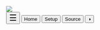 <!DOCTYPE html>
<html>
 <head>
   <meta name="viewport" content="width=device-width, initial-scale=1">
   <title>Bahan Ajar</title>
    <link rel="stylesheet" type="text/css" href="style.css"/>
 </head>
<body>
<!--    header   -->
    <div class="header">
    <img src="https://i.ibb.co/86YYkcD/main-qimg-b77fde9aea646e2679395d975443c4d8.gif">
    </div>
<!--Nav bar-->
<div id="navbar">
  <button style="font-size: 23px;" onclick="openNav()">&#9776;</button>
 <button class="tablinks" onclick="openInfo(event, 'Home')" id="defaultOpen">Home</button>
  <button class="tablinks" onclick="openInfo(event, 'Setup')">Setup</button>
  <button class="tablinks" onclick="openInfo(event, 'Source')">Source</button>
  <button onclick="DarkMode()">&#9681;</button>
</div>

